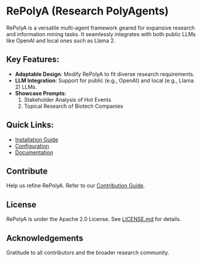 # RePolyA (Research PolyAgents)

RePolyA is a versatile multi-agent framework geared for expansive research and information mining tasks. It seamlessly integrates with both public LLMs like OpenAI and local ones such as Llama 2. 

## Key Features:
- **Adaptable Design**: Modify RePolyA to fit diverse research requirements.
- **LLM Integration**: Support for public (e.g., OpenAI) and local (e.g., Llama 2) LLMs.
- **Showcase Prompts**: 
  1. Stakeholder Analysis of Hot Events
  2. Topical Research of Biotech Companies

## Quick Links:
- [Installation Guide](link_to_installation_guide)
- [Configuration](link_to_configuration)
- [Documentation](link_to_docs)

## Contribute
Help us refine RePolyA. Refer to our [Contribution Guide](link_to_contributing).

## License
RePolyA is under the Apache 2.0 License. See [LICENSE.md](https://github.com/yiouyou/RePolyA/blob/main/LICENSE) for details.

## Acknowledgements
Gratitude to all contributors and the broader research community.
